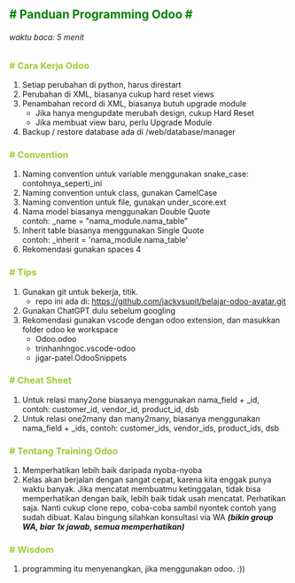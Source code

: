 ## <span style="color : green"># Panduan Programming Odoo #</span>

###### waktu baca: 5 menit

### <span style="color:yellowgreen;"># Cara Kerja Odoo</span>

1. Setiap perubahan di python, harus direstart
2. Perubahan di XML, biasanya cukup hard reset views
3. Penambahan record di XML, biasanya butuh upgrade module
    - Jika hanya mengupdate merubah design, cukup Hard Reset
    - Jika membuat view baru, perlu Upgrade Module
4. Backup / restore database ada di /web/database/manager

### <span style="color:yellowgreen;"># Convention</span>
1. Naming convention untuk variable menggunakan snake_case: contohnya_seperti_ini
2. Naming convention untuk class, gunakan CamelCase
3. Naming convention untuk file, gunakan under_score.ext
4. Nama model biasanya menggunakan Double Quote <br/>
    contoh: _name = "nama_module.nama_table"
5. Inherit table biasanya menggunakan Single Quote <br/>
    contoh: _inherit = 'nama_module.nama_table'
6. Rekomendasi gunakan spaces 4


### <span style="color:yellowgreen;"># Tips</span>
1. Gunakan git untuk bekerja, titik.
    - repo ini ada di: https://github.com/jackysupit/belajar-odoo-avatar.git
2. Gunakan ChatGPT dulu sebelum googling
3. Rekomendasi gunakan vscode dengan odoo extension, dan masukkan folder odoo ke workspace
    - Odoo.odoo
    - trinhanhngoc.vscode-odoo
    - jigar-patel.OdooSnippets

### <span style="color:yellowgreen;"># Cheat Sheet</span>
1. Untuk relasi many2one biasanya menggunakan nama_field + _id, contoh: customer_id, vendor_id, product_id, dsb
2. Untuk relasi one2many dan many2many, biasanya menggunakan nama_field  + _ids, contoh: customer_ids, vendor_ids, product_ids, dsb


### <span style="color:yellowgreen;"># Tentang Training Odoo</span>
1. Memperhatikan lebih baik daripada nyoba-nyoba
2. Kelas akan berjalan dengan sangat cepat, karena kita enggak punya waktu banyak. Jika mencatat membuatmu ketinggalan, tidak bisa memperhatikan dengan baik, lebih baik tidak usah mencatat. Perhatikan saja. Nanti cukup clone repo, coba-coba sambil nyontek contoh yang sudah dibuat. Kalau bingung silahkan konsultasi via WA ***(bikin group WA, biar 1x jawab, semua memperhatikan)***

### <span style="color:yellowgreen;"># Wisdom</span>
1. programming itu menyenangkan, jika menggunakan odoo. :))